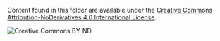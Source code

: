 Content found in this folder are available under the 
[Creative Commons Attribution-NoDerivatives 4.0 International License](http://creativecommons.org/licenses/by-nd/4.0/).

![Creative Commons BY-ND](https://i.creativecommons.org/l/by-nd/4.0/88x31.png)
